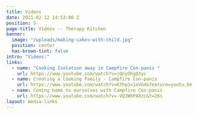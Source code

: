 ```yaml
---
title: Videos
date: 2021-02-12 14:53:00 Z
position: 5
page-title: Videos -- Therapy Kitchen
banner:
  image: "/uploads/making-cakes-with-child.jpg"
  position: center
  has-brown-tint: false
intro: "Videos:"
links:
  - name: "Cooking Isolation away in Campfire Con-panis "
    url: https://www.youtube.com/watch?v=jQnyOhgO3yc
  - name: Creating a Cooking Family - Campfire Con-panis
    url: https://www.youtube.com/watch?v=Kfhp3v1oVG4&feature=youtu.be
  - name: Coming home to ourselves with Campfire Con-panis
    url: https://www.youtube.com/watch?v=-VQJWhPA8zc&t=26s
layout: media-links
---
```

